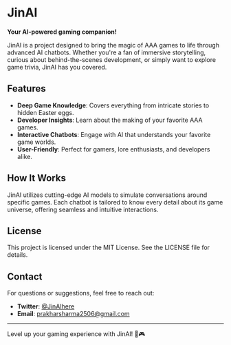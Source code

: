 # JinAI

**Your AI-powered gaming companion!**

JinAI is a project designed to bring the magic of AAA games to life through advanced AI chatbots. Whether you're a fan of immersive storytelling, curious about behind-the-scenes development, or simply want to explore game trivia, JinAI has you covered.

## Features

- **Deep Game Knowledge**: Covers everything from intricate stories to hidden Easter eggs.
- **Developer Insights**: Learn about the making of your favorite AAA games.
- **Interactive Chatbots**: Engage with AI that understands your favorite game worlds.
- **User-Friendly**: Perfect for gamers, lore enthusiasts, and developers alike.

## How It Works

JinAI utilizes cutting-edge AI models to simulate conversations around specific games. Each chatbot is tailored to know every detail about its game universe, offering seamless and intuitive interactions.

## License

This project is licensed under the MIT License. See the LICENSE file for details.

## Contact

For questions or suggestions, feel free to reach out:
- **Twitter**: [@JinAIhere](https://x.com/JinAIhere)
- **Email**: prakharsharma2506@gmail.com


---

Level up your gaming experience with JinAI! 🚀🎮
